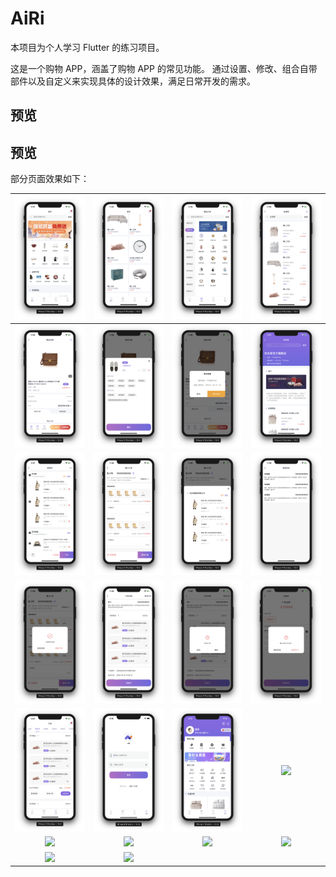 # AiRi

本项目为个人学习 Flutter 的练习项目。

这是一个购物 APP，涵盖了购物 APP 的常见功能。
通过设置、修改、组合自带部件以及自定义来实现具体的设计效果，满足日常开发的需求。

## 预览

## 预览

部分页面效果如下：

| ![](./screenshot/Screenshot_1.png)    |  ![](./screenshot/Screenshot_2.png)    | ![](./screenshot/Screenshot_3.png)   |  ![](./screenshot/Screenshot_4.png)   |
| :--------------------------------: | :---------------------------------: | :-------------------------------: | :-------------------------------:  |
| ![](./screenshot/Screenshot_5.png)    |  ![](./screenshot/Screenshot_6.png)    | ![](./screenshot/Screenshot_7.png)   |  ![](./screenshot/Screenshot_8.png)   |
| ![](./screenshot/Screenshot_9.png)    |  ![](./screenshot/Screenshot_10.png)   | ![](./screenshot/Screenshot_11.png)  |  ![](./screenshot/Screenshot_12.png)  |
| ![](./screenshot/Screenshot_13.png)   |  ![](./screenshot/Screenshot_14.png)   | ![](./screenshot/Screenshot_15.png)  |  ![](./screenshot/Screenshot_17.png)  |
| ![](./screenshot/Screenshot_18.png)   |  ![](./screenshot/Screenshot_19.png)   | ![](./screenshot/Screenshot_20.png)  |  ![](./screenshot/Screenshot_21.png)  |
| ![](./screenshot/Screenshot_22.jpg)   |  ![](./screenshot/Screenshot_23.jpg)   | ![](./screenshot/Screenshot_24.jpg)  |  ![](./screenshot/Screenshot_25.jpg)  |
| ![](./screenshot/Screenshot_26.jpg)   |  ![](./screenshot/Screenshot_27.jpg)   |  |  |